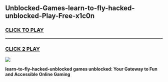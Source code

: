 
## Unblocked-Games-learn-to-fly-hacked-unblocked-Play-Free-x1c0n
<h3>
<a href="https://premium76.site?title=learn-to-fly-hacked-unblocked&ref=18A1">CLICK TO PLAY</a></h3>
<hr>

<h3>
<a href="https://premium76.site?title=learn-to-fly-hacked-unblocked&ref=18A1">CLICK 2 PLAY</a>
  
</h3>

<a href="https://premium76.site?title=learn-to-fly-hacked-unblocked&ref=18A1"><img src="https://clearcache.store/games.png"></a>


**learn-to-fly-hacked-unblocked games unblocked: Your Gateway to Fun and Accessible Online Gaming**
